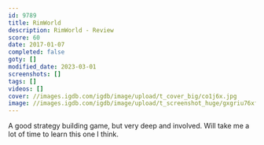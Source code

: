 ```yaml
---
id: 9789
title: RimWorld
description: RimWorld - Review
score: 60
date: 2017-01-07
completed: false
goty: []
modified_date: 2023-03-01
screenshots: []
tags: []
videos: []
cover: //images.igdb.com/igdb/image/upload/t_cover_big/co1j6x.jpg
image: //images.igdb.com/igdb/image/upload/t_screenshot_huge/gxgriu76xfdltv0ln5xp.jpg
---
```

A good strategy building game, but very deep and involved. Will take me a lot of time to learn this one I think.